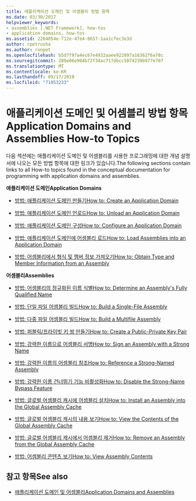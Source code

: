 ```yaml
---
title: 애플리케이션 도메인 및 어셈블리 방법 항목
ms.date: 03/30/2017
helpviewer_keywords:
- assemblies [.NET Framework], how-tos
- application domains, how-tos
ms.assetid: 2264054e-712e-47e4-8657-1aa1cfec3e3d
author: rpetrusha
ms.author: ronpet
ms.openlocfilehash: b5d7f97a4ec67e4932aaee922897a16362f6a78c
ms.sourcegitcommit: 289e06e904b72f34ac717dbcc5074239b977e707
ms.translationtype: MT
ms.contentlocale: ko-KR
ms.lasthandoff: 09/17/2019
ms.locfileid: "71053233"
---
```

# <a name="application-domains-and-assemblies-how-to-topics"></a><span data-ttu-id="dbdc8-102">애플리케이션 도메인 및 어셈블리 방법 항목</span><span class="sxs-lookup"><span data-stu-id="dbdc8-102">Application Domains and Assemblies How-to Topics</span></span>
<span data-ttu-id="dbdc8-103">다음 섹션에는 애플리케이션 도메인 및 어셈블리를 사용한 프로그래밍에 대한 개념 설명서에 나오는 모든 방법 항목에 대한 링크가 있습니다.</span><span class="sxs-lookup"><span data-stu-id="dbdc8-103">The following sections contain links to all How-to topics found in the conceptual documentation for programming with application domains and assemblies.</span></span>  
  
 <span data-ttu-id="dbdc8-104">**애플리케이션 도메인**</span><span class="sxs-lookup"><span data-stu-id="dbdc8-104">**Application Domains**</span></span>  
  
- [<span data-ttu-id="dbdc8-105">방법: 애플리케이션 도메인 만들기</span><span class="sxs-lookup"><span data-stu-id="dbdc8-105">How to: Create an Application Domain</span></span>](how-to-create-an-application-domain.md)  
  
- [<span data-ttu-id="dbdc8-106">방법: 애플리케이션 도메인 언로드</span><span class="sxs-lookup"><span data-stu-id="dbdc8-106">How to: Unload an Application Domain</span></span>](how-to-unload-an-application-domain.md)  
  
- [<span data-ttu-id="dbdc8-107">방법: 애플리케이션 도메인 구성</span><span class="sxs-lookup"><span data-stu-id="dbdc8-107">How to: Configure an Application Domain</span></span>](how-to-configure-an-application-domain.md)  
  
- [<span data-ttu-id="dbdc8-108">방법: 애플리케이션 도메인에 어셈블리 로드</span><span class="sxs-lookup"><span data-stu-id="dbdc8-108">How to: Load Assemblies into an Application Domain</span></span>](how-to-load-assemblies-into-an-application-domain.md)  
  
- [<span data-ttu-id="dbdc8-109">방법: 어셈블리에서 형식 및 멤버 정보 가져오기</span><span class="sxs-lookup"><span data-stu-id="dbdc8-109">How to: Obtain Type and Member Information from an Assembly</span></span>](../reflection-and-codedom/get-type-member-information.md)  
  
 <span data-ttu-id="dbdc8-110">**어셈블리**</span><span class="sxs-lookup"><span data-stu-id="dbdc8-110">**Assemblies**</span></span>  
  
- [<span data-ttu-id="dbdc8-111">방법: 어셈블리의 정규화된 이름 식별</span><span class="sxs-lookup"><span data-stu-id="dbdc8-111">How to: Determine an Assembly's Fully Qualified Name</span></span>](../../standard/assembly/find-fully-qualified-name.md)  
  
- [<span data-ttu-id="dbdc8-112">방법: 단일 파일 어셈블리 빌드</span><span class="sxs-lookup"><span data-stu-id="dbdc8-112">How to: Build a Single-File Assembly</span></span>](build-single-file-assembly.md)  
  
- [<span data-ttu-id="dbdc8-113">방법: 다중 파일 어셈블리 빌드</span><span class="sxs-lookup"><span data-stu-id="dbdc8-113">How to: Build a Multifile Assembly</span></span>](build-multifile-assembly.md)  
  
- [<span data-ttu-id="dbdc8-114">방법: 퍼블릭/프라이빗 키 쌍 만들기</span><span class="sxs-lookup"><span data-stu-id="dbdc8-114">How to: Create a Public-Private Key Pair</span></span>](../../standard/assembly/create-public-private-key-pair.md)  
  
- [<span data-ttu-id="dbdc8-115">방법: 강력한 이름으로 어셈블리 서명</span><span class="sxs-lookup"><span data-stu-id="dbdc8-115">How to: Sign an Assembly with a Strong Name</span></span>](../../standard/assembly/sign-strong-name.md)  
  
- [<span data-ttu-id="dbdc8-116">방법: 강력한 이름의 어셈블리 참조</span><span class="sxs-lookup"><span data-stu-id="dbdc8-116">How to: Reference a Strong-Named Assembly</span></span>](../../standard/assembly/reference-strong-named.md)  
  
- [<span data-ttu-id="dbdc8-117">방법: 강력한 이름 건너뛰기 기능 비활성화</span><span class="sxs-lookup"><span data-stu-id="dbdc8-117">How to: Disable the Strong-Name Bypass Feature</span></span>](../../standard/assembly/disable-strong-name-bypass-feature.md)  
  
- [<span data-ttu-id="dbdc8-118">방법: 글로벌 어셈블리 캐시에 어셈블리 설치</span><span class="sxs-lookup"><span data-stu-id="dbdc8-118">How to: Install an Assembly into the Global Assembly Cache</span></span>](install-assembly-into-gac.md)  
  
- [<span data-ttu-id="dbdc8-119">방법: 글로벌 어셈블리 캐시의 내용 보기</span><span class="sxs-lookup"><span data-stu-id="dbdc8-119">How to: View the Contents of the Global Assembly Cache</span></span>](how-to-view-the-contents-of-the-gac.md)  
  
- [<span data-ttu-id="dbdc8-120">방법: 글로벌 어셈블리 캐시에서 어셈블리 제거</span><span class="sxs-lookup"><span data-stu-id="dbdc8-120">How to: Remove an Assembly from the Global Assembly Cache</span></span>](how-to-remove-an-assembly-from-the-gac.md)  
  
- [<span data-ttu-id="dbdc8-121">방법: 어셈블리 콘텐츠 보기</span><span class="sxs-lookup"><span data-stu-id="dbdc8-121">How to: View Assembly Contents</span></span>](../../standard/assembly/view-contents.md)  
  
## <a name="see-also"></a><span data-ttu-id="dbdc8-122">참고 항목</span><span class="sxs-lookup"><span data-stu-id="dbdc8-122">See also</span></span>

- [<span data-ttu-id="dbdc8-123">애플리케이션 도메인 및 어셈블리</span><span class="sxs-lookup"><span data-stu-id="dbdc8-123">Application Domains and Assemblies</span></span>](index.md)
